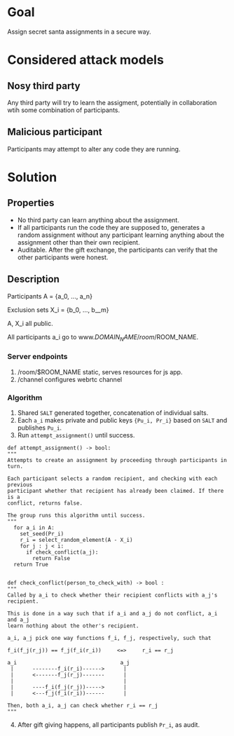 # Goal
Assign secret santa assignments in a secure way.

# Considered attack models

## Nosy third party
Any third party will try to learn the assigment, potentially in collaboration
wtih some combination of participants.
## Malicious participant
Participants may attempt to alter any code they are running.

# Solution

## Properties
- No third party can learn anything about the assignment.
- If all participants run the code they are supposed to, generates a random
  assignment without any participant learning anything about the assignment
  other than their own recipient.
- Auditable. After the gift exchange, the participants can verify that the
  other participants were honest.

## Description

Participants A = {a_0, ..., a_n}

Exclusion sets X_i = {b_0, ..., b__m}

A, X_i all public.

All participants a_i go to www.$DOMAIN_NAME/room/$ROOM_NAME.

### Server endpoints

1. /room/$ROOM_NAME static, serves resources for js app.
2. /channel configures webrtc channel

### Algorithm

1. Shared `SALT` generated together, concatenation of individual salts.
2. Each `a_i` makes private and public keys `{Pu_i, Pr_i}` based on `SALT` and
   publishes `Pu_i`.
3. Run `attempt_assignment()` until success.
```
def attempt_assignment() -> bool:
"""
Attempts to create an assignment by proceeding through participants in turn.

Each participant selects a random recipient, and checking with each previous
participant whether that recipient has already been claimed. If there is a
conflict, returns false.

The group runs this algorithm until success.
"""
  for a_i in A:
    set_seed(Pr_i)
    r_i = select_random_element(A - X_i)
    for j : j < i:
      if check_conflict(a_j):
        return False
  return True


def check_conflict(person_to_check_with) -> bool :
"""
Called by a_i to check whether their recipient conflicts with a_j's recipient.

This is done in a way such that if a_i and a_j do not conflict, a_i and a_j
learn nothing about the other's recipient.

a_i, a_j pick one way functions f_i, f_j, respectively, such that

f_i(f_j(r_j)) == f_j(f_i(r_i))     <=>     r_i == r_j

a_i                                 a_j
 |      --------f_i(r_i)------>      |
 |      <-------f_j(r_j)-------      |
 |                                   |
 |      ----f_i(f_j(r_j))----->      |
 |      <---f_j(f_i(r_i))------      |

Then, both a_i, a_j can check whether r_i == r_j
"""
```
4. After gift giving happens, all participants publish `Pr_i`, as audit.
